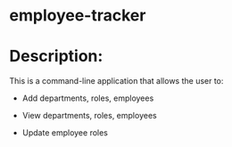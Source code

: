 # employee-tracker

# Description:

This is a command-line application that allows the user to:

- Add departments, roles, employees

* View departments, roles, employees

- Update employee roles
